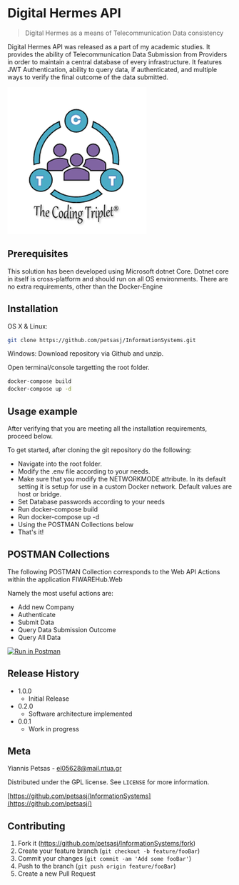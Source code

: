 # Digital Hermes API
> Digital Hermes as a means of Telecommunication Data consistency

Digital Hermes API was released as a part of my academic studies.
It provides the ability of Telecommunication Data Submission from Providers in order to maintain a central database of every infrastructure.
It features JWT Authentication, ability to query data, if authenticated, and multiple ways to verify the final outcome of the data submitted.

![](header.png)

## Prerequisites
This solution has been developed using Microsoft dotnet Core.
Dotnet core in itself is cross-platform and should run on all OS environments.
There are no extra requirements, other than the Docker-Engine

## Installation

OS X & Linux:

```sh
git clone https://github.com/petsasj/InformationSystems.git
```

Windows:
Download repository via Github and unzip.

Open terminal/console targetting the root folder. 

```sh
docker-compose build
docker-compose up -d
```

## Usage example

After verifying that you are meeting all the installation requirements, proceed below.

To get started, after cloning the git repository do the following:
* Navigate into the root folder. 
* Modify the .env file according to your needs.
* Make sure that you modify the NETWORKMODE attribute. In its default setting it is setup for use in a custom Docker network. Default values are host or bridge.
* Set Database passwords according to your needs
* Run docker-compose build
* Run docker-compose up -d
* Using the POSTMAN Collections below
* That's it!


## POSTMAN Collections

The following POSTMAN Collection corresponds to the Web API Actions within the application FIWAREHub.Web

Namely the most useful actions are:
* Add new Company
* Authenticate
* Submit Data
* Query Data Submission Outcome
* Query All Data

[![Run in Postman](https://run.pstmn.io/button.svg)](https://www.getpostman.com/collections/66d6e857cb8c3c35ba77)

## Release History
* 1.0.0
	* Initial Release
* 0.2.0
	* Software architecture implemented
* 0.0.1
    * Work in progress

## Meta

Yiannis Petsas - el05628@mail.ntua.gr

 Distributed under the GPL license. See ``LICENSE`` for more information.

[https://github.com/petsasj/InformationSystems](https://github.com/petsasj/)

## Contributing

1. Fork it (<https://github.com/petsasj/InformationSystems/fork>)
2. Create your feature branch (`git checkout -b feature/fooBar`)
3. Commit your changes (`git commit -am 'Add some fooBar'`)
4. Push to the branch (`git push origin feature/fooBar`)
5. Create a new Pull Request

<!-- Markdown link & img dfn's -->
[npm-image]: https://img.shields.io/npm/v/datadog-metrics.svg?style=flat-square
[npm-url]: https://npmjs.org/package/datadog-metrics
[npm-downloads]: https://img.shields.io/npm/dm/datadog-metrics.svg?style=flat-square
[travis-image]: https://img.shields.io/travis/dbader/node-datadog-metrics/master.svg?style=flat-square
[travis-url]: https://travis-ci.org/dbader/node-datadog-metrics
[wiki]: https://github.com/yourname/yourproject/wiki